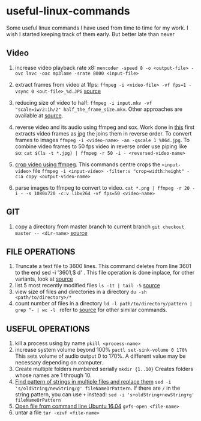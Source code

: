 # useful-linux-commands
Some useful linux commands I have used from time to time for my work. I wish I started keeping track of them early. But better late than never

## Video
1. increase video playback rate x8: ```mencoder -speed 8 -o <output-file> -ovc lavc -oac mp3lame -srate 8000 <input-file>```
1. extract frames from video at 1fps: ```ffmpeg -i <video-file> -vf fps=1 -vsync 0 <out-file>_%d.JPG``` [source](https://askubuntu.com/questions/1019356/how-can-l-use-ffmpeg-to-extract-frames-with-a-certain-fps-ans-scaling)
1.  reducing size of video to half: ```ffmpeg -i input.mkv -vf "scale=iw/2:ih/2" half_the_frame_size.mkv```. Other approaches are available at [source](https://unix.stackexchange.com/questions/28803/how-can-i-reduce-a-videos-size-with-ffmpeg).

1. reverse video and its audio using ffmpeg and sox. Work done in [this](https://nhs.io/reverse/) first extracts video frames as jpg the joins them in reverse order. To convert frames to images ```ffmpeg -i <video-name> -an -qscale 1 %06d.jpg```. To combine video frames to 50 fps video in reverse order use piping like so: ```cat $(ls -t *.jpg) | ffmpeg -r 50 -i - <reversed-video-name>```

1. [crop video using ffmpeg](https://askubuntu.com/questions/598324/convert-a-video-to-a-fixed-screen-size-by-cropping-and-resizing). This commands centre crops the ```<input-video>``` file ```ffmpeg -i <input-video> -filter:v "crop=width:height" -c:a copy <output-video-name>```

1. parse images to ffmpeg to convert to video. ```cat *.png | ffmpeg -r 20 -i - -s 1080x720 -c:v libx264 -vf fps=50 <video-name>```
## GIT
1. copy a directory from master branch to current branch ```git checkout master -- <dir-name>``` [source](https://stackoverflow.com/questions/2668886/git-copy-all-files-in-a-directory-from-another-branch)

## FILE OPERATIONS
1. Truncate a text file to 3600 lines. This command deletes from line 3601 to the end sed -i '3601,$ d' <filename>. This file operation is done inplace, for other variants, look at [source](https://stackoverflow.com/questions/19017994/how-do-i-limit-or-truncate-text-file-by-number-of-lines)
1. list 5 most recently modified files ```ls -1t | tail -5``` [source](https://stackoverflow.com/questions/15691359/how-can-i-list-ls-the-5-last-modified-files-in-a-directory)
1. view size of files and directories in a directory ```du -sh <path/to/directory>/*```
1. count number of files in a directory ```ld -l path/to/directory/pattern | grep ^- | wc -l ``` refer to [source](https://askubuntu.com/questions/34099/find-number-of-files-in-folder-and-sub-folders) for other similar commands.
## USEFUL OPERATIONS
1. kill a process using by name ```pkill <process-name>```
1. increase system volume beyond 100% ```pactl set-sink-volume 0 170%``` This sets volume of audio output 0 to 170%. A different value may be necessary depending on computer.
1. Create multiple folders numbered serially ```mkdir {1..10}``` Creates folders whose names are 1 through 10. 
1. [Find pattern of strings in multiple files and replace them](https://www.cyberciti.biz/faq/how-to-use-sed-to-find-and-replace-text-in-files-in-linux-unix-shell/) ```sed -i 's/oldString/newString/g' fileNameOrPattern```. If there are ```/``` in the string pattern, you can use ```+``` instead: ```sed -i 's+oldString+newString+g' fileNameOrPattern```
1. [Open file from command line Ubuntu 16.04](https://askubuntu.com/questions/43264/how-to-open-a-pdf-file-from-terminal) ```gvfs-open <file-name>```
 1. untar a file ```tar -xzvf <file-name>```

